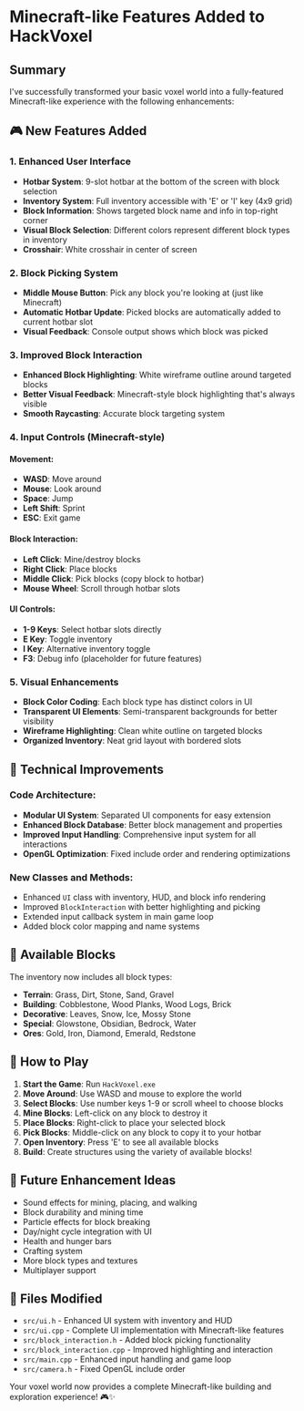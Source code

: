 # Minecraft-like Features Added to HackVoxel

## Summary

I've successfully transformed your basic voxel world into a fully-featured Minecraft-like experience with the following enhancements:

## 🎮 New Features Added

### 1. **Enhanced User Interface**
- **Hotbar System**: 9-slot hotbar at the bottom of the screen with block selection
- **Inventory System**: Full inventory accessible with 'E' or 'I' key (4x9 grid)
- **Block Information**: Shows targeted block name and info in top-right corner
- **Visual Block Selection**: Different colors represent different block types in inventory
- **Crosshair**: White crosshair in center of screen

### 2. **Block Picking System**
- **Middle Mouse Button**: Pick any block you're looking at (just like Minecraft)
- **Automatic Hotbar Update**: Picked blocks are automatically added to current hotbar slot
- **Visual Feedback**: Console output shows which block was picked

### 3. **Improved Block Interaction**
- **Enhanced Block Highlighting**: White wireframe outline around targeted blocks
- **Better Visual Feedback**: Minecraft-style block highlighting that's always visible
- **Smooth Raycasting**: Accurate block targeting system

### 4. **Input Controls (Minecraft-style)**

#### Movement:
- **WASD**: Move around
- **Mouse**: Look around
- **Space**: Jump
- **Left Shift**: Sprint
- **ESC**: Exit game

#### Block Interaction:
- **Left Click**: Mine/destroy blocks
- **Right Click**: Place blocks
- **Middle Click**: Pick blocks (copy block to hotbar)
- **Mouse Wheel**: Scroll through hotbar slots

#### UI Controls:
- **1-9 Keys**: Select hotbar slots directly
- **E Key**: Toggle inventory
- **I Key**: Alternative inventory toggle
- **F3**: Debug info (placeholder for future features)

### 5. **Visual Enhancements**
- **Block Color Coding**: Each block type has distinct colors in UI
- **Transparent UI Elements**: Semi-transparent backgrounds for better visibility
- **Wireframe Highlighting**: Clean white outline on targeted blocks
- **Organized Inventory**: Neat grid layout with bordered slots

## 🔧 Technical Improvements

### Code Architecture:
- **Modular UI System**: Separated UI components for easy extension
- **Enhanced Block Database**: Better block management and properties
- **Improved Input Handling**: Comprehensive input system for all interactions
- **OpenGL Optimization**: Fixed include order and rendering optimizations

### New Classes and Methods:
- Enhanced `UI` class with inventory, HUD, and block info rendering
- Improved `BlockInteraction` with better highlighting and picking
- Extended input callback system in main game loop
- Added block color mapping and name systems

## 🎯 Available Blocks

The inventory now includes all block types:
- **Terrain**: Grass, Dirt, Stone, Sand, Gravel
- **Building**: Cobblestone, Wood Planks, Wood Logs, Brick
- **Decorative**: Leaves, Snow, Ice, Mossy Stone
- **Special**: Glowstone, Obsidian, Bedrock, Water
- **Ores**: Gold, Iron, Diamond, Emerald, Redstone

## 🚀 How to Play

1. **Start the Game**: Run `HackVoxel.exe`
2. **Move Around**: Use WASD and mouse to explore the world
3. **Select Blocks**: Use number keys 1-9 or scroll wheel to choose blocks
4. **Mine Blocks**: Left-click on any block to destroy it
5. **Place Blocks**: Right-click to place your selected block
6. **Pick Blocks**: Middle-click on any block to copy it to your hotbar
7. **Open Inventory**: Press 'E' to see all available blocks
8. **Build**: Create structures using the variety of available blocks!

## 🔮 Future Enhancement Ideas

- Sound effects for mining, placing, and walking
- Block durability and mining time
- Particle effects for block breaking
- Day/night cycle integration with UI
- Health and hunger bars
- Crafting system
- More block types and textures
- Multiplayer support

## 📁 Files Modified

- `src/ui.h` - Enhanced UI system with inventory and HUD
- `src/ui.cpp` - Complete UI implementation with Minecraft-like features
- `src/block_interaction.h` - Added block picking functionality
- `src/block_interaction.cpp` - Improved highlighting and interaction
- `src/main.cpp` - Enhanced input handling and game loop
- `src/camera.h` - Fixed OpenGL include order

Your voxel world now provides a complete Minecraft-like building and exploration experience! 🎮✨
